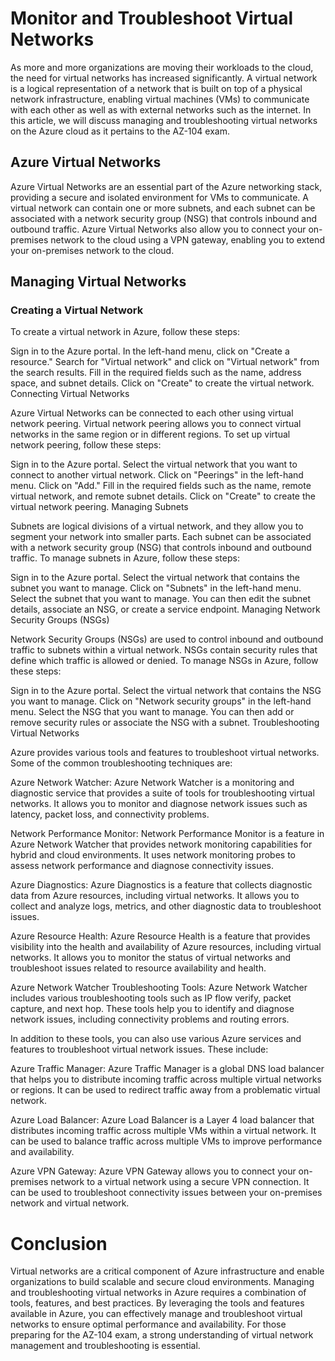 # Monitor and Troubleshoot Virtual Networks

As more and more organizations are moving their workloads to the cloud, the need for virtual networks has increased significantly. A virtual network is a logical representation of a network that is built on top of a physical network infrastructure, enabling virtual machines (VMs) to communicate with each other as well as with external networks such as the internet. In this article, we will discuss managing and troubleshooting virtual networks on the Azure cloud as it pertains to the AZ-104 exam.

## Azure Virtual Networks

Azure Virtual Networks are an essential part of the Azure networking stack, providing a secure and isolated environment for VMs to communicate. A virtual network can contain one or more subnets, and each subnet can be associated with a network security group (NSG) that controls inbound and outbound traffic. Azure Virtual Networks also allow you to connect your on-premises network to the cloud using a VPN gateway, enabling you to extend your on-premises network to the cloud.

## Managing Virtual Networks

### Creating a Virtual Network

To create a virtual network in Azure, follow these steps:

Sign in to the Azure portal.
In the left-hand menu, click on "Create a resource."
Search for "Virtual network" and click on "Virtual network" from the search results.
Fill in the required fields such as the name, address space, and subnet details.
Click on "Create" to create the virtual network.
Connecting Virtual Networks

Azure Virtual Networks can be connected to each other using virtual network peering. Virtual network peering allows you to connect virtual networks in the same region or in different regions. To set up virtual network peering, follow these steps:

Sign in to the Azure portal.
Select the virtual network that you want to connect to another virtual network.
Click on "Peerings" in the left-hand menu.
Click on "Add."
Fill in the required fields such as the name, remote virtual network, and remote subnet details.
Click on "Create" to create the virtual network peering.
Managing Subnets

Subnets are logical divisions of a virtual network, and they allow you to segment your network into smaller parts. Each subnet can be associated with a network security group (NSG) that controls inbound and outbound traffic. To manage subnets in Azure, follow these steps:

Sign in to the Azure portal.
Select the virtual network that contains the subnet you want to manage.
Click on "Subnets" in the left-hand menu.
Select the subnet that you want to manage.
You can then edit the subnet details, associate an NSG, or create a service endpoint.
Managing Network Security Groups (NSGs)

Network Security Groups (NSGs) are used to control inbound and outbound traffic to subnets within a virtual network. NSGs contain security rules that define which traffic is allowed or denied. To manage NSGs in Azure, follow these steps:

Sign in to the Azure portal.
Select the virtual network that contains the NSG you want to manage.
Click on "Network security groups" in the left-hand menu.
Select the NSG that you want to manage.
You can then add or remove security rules or associate the NSG with a subnet.
Troubleshooting Virtual Networks

Azure provides various tools and features to troubleshoot virtual networks. Some of the common troubleshooting techniques are:

Azure Network Watcher: Azure Network Watcher is a monitoring and diagnostic service that provides a suite of tools for troubleshooting virtual networks. It allows you to monitor and diagnose network issues such as latency, packet loss, and connectivity problems.

Network Performance Monitor: Network Performance Monitor is a feature in Azure Network Watcher that provides network monitoring capabilities for hybrid and cloud environments. It uses network monitoring probes to assess network performance and diagnose connectivity issues.

Azure Diagnostics: Azure Diagnostics is a feature that collects diagnostic data from Azure resources, including virtual networks. It allows you to collect and analyze logs, metrics, and other diagnostic data to troubleshoot issues.

Azure Resource Health: Azure Resource Health is a feature that provides visibility into the health and availability of Azure resources, including virtual networks. It allows you to monitor the status of virtual networks and troubleshoot issues related to resource availability and health.

Azure Network Watcher Troubleshooting Tools: Azure Network Watcher includes various troubleshooting tools such as IP flow verify, packet capture, and next hop. These tools help you to identify and diagnose network issues, including connectivity problems and routing errors.

In addition to these tools, you can also use various Azure services and features to troubleshoot virtual network issues. These include:

Azure Traffic Manager: Azure Traffic Manager is a global DNS load balancer that helps you to distribute incoming traffic across multiple virtual networks or regions. It can be used to redirect traffic away from a problematic virtual network.

Azure Load Balancer: Azure Load Balancer is a Layer 4 load balancer that distributes incoming traffic across multiple VMs within a virtual network. It can be used to balance traffic across multiple VMs to improve performance and availability.

Azure VPN Gateway: Azure VPN Gateway allows you to connect your on-premises network to a virtual network using a secure VPN connection. It can be used to troubleshoot connectivity issues between your on-premises network and virtual network.

# Conclusion

Virtual networks are a critical component of Azure infrastructure and enable organizations to build scalable and secure cloud environments. Managing and troubleshooting virtual networks in Azure requires a combination of tools, features, and best practices. By leveraging the tools and features available in Azure, you can effectively manage and troubleshoot virtual networks to ensure optimal performance and availability. For those preparing for the AZ-104 exam, a strong understanding of virtual network management and troubleshooting is essential.